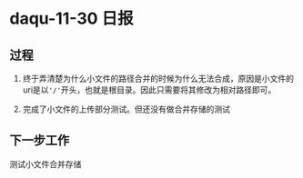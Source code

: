 # daqu-11-30 日报

## 过程

1. 终于弄清楚为什么小文件的路径合并的时候为什么无法合成，原因是小文件的uri是以`'/'`开头，也就是根目录。因此只需要将其修改为相对路径即可。

2. 完成了小文件的上传部分测试。但还没有做合并存储的测试

## 下一步工作

测试小文件合并存储